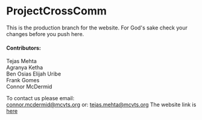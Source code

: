 # ProjectCrossComm
This is the production branch for the website. For God's sake check your changes before you push here.

#### Contributors:
Tejas Mehta  
Agranya Ketha  
Ben Osias
Elijah Uribe  
Frank Gomes  
Connor McDermid

To contact us please email:  
connor.mcdermid@mcvts.org
or: 
tejas.mehta@mcvts.org
The website link is [here](https://epicgamer1yt.github.io/ProjectCrossComm)
